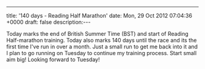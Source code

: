 ---
title: '140 days - Reading Half Marathon'
date: Mon, 29 Oct 2012 07:04:36 +0000
draft: false
description:---

Today marks the end of British Summer Time (BST) and start of Reading Half-marathon training. Today also marks 140 days until the race and its the first time I've run in over a month. Just a small run to get me back into it and I plan to go running on Tuesday to continue my training process. Start small aim big! Looking forward to Tuesday!